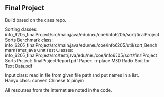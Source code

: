 <h2>Final Project</h2>

Build based on the class repo.

Sorting classes: info_6205_finalProject/src/main/java/edu/neu/coe/info6205/sort/finalProjectSorts
Benchmark class: info_6205_finalProject/src/main/java/edu/neu/coe/info6205/util/sort_BenchmarkTimer.java
Unit Test Classes: info_6205_finalProject/src/test/java/edu/neu/coe/info6205/sort/finalProjectSorts
Project: finalProjectReport.pdf
Paper: In-place MSD Radix Sort for Text Data.pdf

Input class: read in file from given file path and put names in a list.<br>
Hanyu class: convert Chinese to pinyin

All resourses from the internet are noted in the code.
